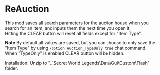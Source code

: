 # ReAuction
This mod saves all search parameters for the auction house when you search for an item, and inputs them the next time you open it.  
Hitting the CLEAR button will reset all fields except for "Item Type".  

**Note**
By default all values are saved, but you can choose to only save the "Item Type" by using `/option Auction_TypeOnly true` chat command.  
When "TypeOnly" is enabled CLEAR button will be hidden.  

Installation: Unzip to "..\Secret World Legends\Data\Gui\Custom\Flash\" folder.
